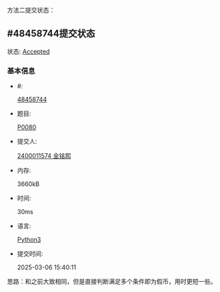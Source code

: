 方法二提交状态：

## #48458744提交状态

状态: [Accepted](http://dsbpython.openjudge.cn/dspythonbook/solution/48458744/)

### 基本信息

- #:

  [48458744](http://dsbpython.openjudge.cn/dspythonbook/solution/48458744/)

- 题目:

  [P0080](http://dsbpython.openjudge.cn/dspythonbook/P0080/)

- 提交人:

  [2400011574 金铭熙](http://openjudge.cn/user/1415782/in/group-491/)

- 内存:

  3660kB

- 时间:

  30ms

- 语言:

  [Python3](http://dsbpython.openjudge.cn/dspythonbook/solution/48458744/)

- 提交时间:

  2025-03-06 15:40:11

思路：和之前大致相同，但是直接判断满足多个条件即为假币，用时更短一些。
